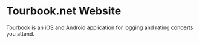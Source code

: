 # Tourbook.net Website

Tourbook is an iOS and Android application for logging and rating concerts you attend.
